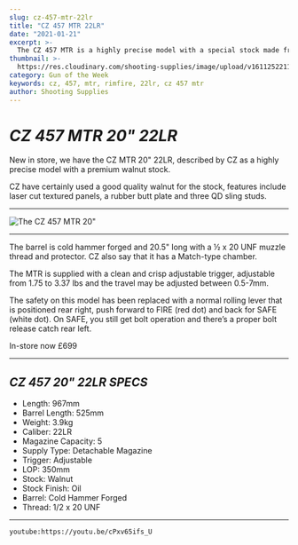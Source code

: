```yaml
---
slug: cz-457-mtr-22lr
title: "CZ 457 MTR 22LR"
date: "2021-01-21"
excerpt: >-
  The CZ 457 MTR is a highly precise model with a special stock made from premium walnut.
thumbnail: >-
  https://res.cloudinary.com/shooting-supplies/image/upload/v1611252211/Blog/CZ-MTR-20/cz-mtr-fb_bjxplw.png
category: Gun of the Week
keywords: cz, 457, mtr, rimfire, 22lr, cz 457 mtr
author: Shooting Supplies
---
```


# ***CZ 457 MTR 20" 22LR***

New in store, we have the CZ MTR 20" 22LR, described by CZ as a highly precise model with a premium walnut stock.

CZ have certainly used a good quality walnut for the stock, features include laser cut textured panels, a rubber butt plate and three QD sling studs.

---

![The CZ 457 MTR 20"](https://res.cloudinary.com/shooting-supplies/image/upload/v1611252199/Blog/CZ-MTR-20/cz_457_mtr_right_peqxxa.png)

---

The barrel is cold hammer forged and 20.5" long with a ½ x 20 UNF muzzle thread and protector. CZ also say that it has a Match-type chamber.

The MTR is supplied with a clean and crisp adjustable trigger, adjustable from 1.75 to 3.37 lbs and the travel may be adjusted between 0.5-7mm.

The safety on this model has been replaced with a normal rolling lever that is positioned rear right, push forward to FIRE (red dot) and back for SAFE (white dot). On SAFE, you still get bolt operation and there’s a proper bolt release catch rear left.

In-store now £699

---

## ***CZ 457 20" 22LR SPECS***
- Length: 967mm
- Barrel Length: 525mm
- Weight: 3.9kg
- Caliber: 22LR
- Magazine Capacity: 5
- Supply Type: Detachable Magazine
- Trigger: Adjustable
- LOP: 350mm
- Stock: Walnut
- Stock Finish: Oil
- Barrel: Cold Hammer Forged
- Thread: 1/2 x 20 UNF

---

`youtube:https://youtu.be/cPxv65ifs_U`
